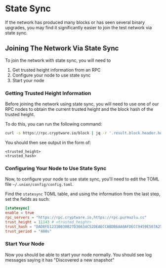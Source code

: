 # State Sync

If the network has produced many blocks or has seen several binary upgrades, you may find it significantly easier to join the test network via state sync.

## Joining The Network Via State Sync

To join the network with state sync, you will need to

1. Get trusted height information from an RPC
2. Configure your node to use state sync
3. Start your node

### Getting Trusted Height Information

Before joining the network using state sync, you will need to use one of our RPC nodes to obtain the current trusted height and the block hash of the trusted height.

To do this, you can run the following command:

```sh
curl -s https://rpc.cryptware.io/block | jq -r '.result.block.header.height + "\n" + .result.block_id.hash'
```

You should then see output in the form of:

```
<trusted_height>
<trusted_hash>
```

### Configuring Your Node to Use State Sync

Now, to configure your node to use state sync, you'll need to edit the TOML file `~/.union/config/config.toml`.

Find the `statesync` TOML table, and using the information from the last step, set the fields as such:

```toml
[statesync]
enable = true
rpc_servers = "https://rpc.cryptware.io,https://rpc.purmuzlu.cc"
trust_height = 11143 # <trusted_height>
trust_hash = "DAD8FE1231B030B27D36634C52DEAECCABDB6AA0AFDECC9459E507A254D4D6C9" # <trusted_hash>
trust_period = "400s"
```

### Start Your Node

Now you should be able to start your node normally. You should see log messages saying it has "Discovered a new snapshot"
